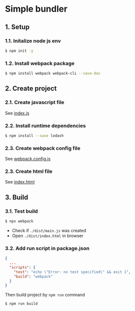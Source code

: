 # Simple bundler

## 1. Setup

### 1.1. Initalize node js env

```bash
$ npm init -y
```

### 1.2. Install webpack package

```bash
$ npm install webpack webpack-cli --save-dev
```

## 2. Create project

### 2.1. Create **javascript** file

See [index.js](./src/index.js)

### 2.2. Install runtime dependencies

```bash
$ npm install --save lodash
```

### 2.3. Create **webpack config** file

See [webpack.config.js](./webpack.config.js)

### 2.3. Create **html** file

See [index.html](./dist/index.html)

## 3. Build

### 3.1. Test build

```bash
$ npx webpack
```

- Check if `./dist/main.js` was created
- Open `./dist/index.html` in browser

### 3.2. Add run script in package.json

```json
{
  ...
  "scripts": {
    "test": "echo \"Error: no test specified\" && exit 1",
    "build": "webpack"
  }
}
```

Then build project by `npm run` command

```bash
$ npm run build
```
